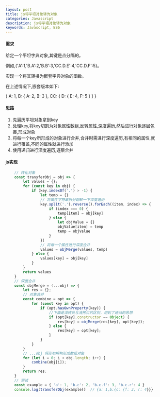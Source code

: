 ```yaml
---
layout: post
title: js将平坦对象转为对象
categories: Javascript
description: js将平坦对象转为对象
keywords: Javascript, ES6
---
```


#### 需求

给定一个平坦字典对象,其键是点分隔的。

例如,{'A':1,'B.A':2,'B.B':3,'CC.D.E':4,'CC.D.F':5}。

实现一个将其转换为嵌套字典对象的函数。

在上述情况下,嵌套版本如下:

{
    A: 1,
    B: {
        A: 2,
        B: 3
    },
    CC: {
        D: {
            E: 4,
            F: 5
        }
    }
}

#### 思路

1. 先遍历平坦对象拿到key
2. 处理key,将key切割为对象属性数组,反转属性,深度遍历,然后进行对象逐层包裹,形成对象
3. 将每一个key所形成的对象进行合并,合并时需进行深度遍历,有相同的属性,就进行覆盖,不同的属性就进行添加
4. 使用递归进行深度遍历,逐层合并

#### js实现
```js
    // 转化对象
    const transferObj = obj => {
        let values = {};
        for (const key in obj) {
            if (key.indexOf('.') > -1) {
                let temp = {}
                // 将属性字符串拆分翻转一下深度遍历
                key.split('.').reverse().forEach((item, index) => {
                    if (index === 0) {
                        temp[item] = obj[key]
                    } else {
                        let objValue = {}
                        objValue[item] = temp
                        temp = objValue
                    }
                })
                // 将每一个属性进行深度合并
                values = objMerge(values, temp)
            } else {
                values[key] = obj[key]
            }
        }
        return values
    }
    // 深度合并
    const objMerge = (...obj) => {
        let res = {};
        // 对象合并
        const combine = opt => {
            for (const key in opt) {
                if (opt.hasOwnProperty(key)) {
                    //下面是深拷贝与浅拷贝的区别，用到了递归的思想
                    if (opt[key].constructor == Object) {
                        res[key] = objMerge(res[key], opt[key]);
                    } else {
                        res[key] = opt[key];
                    }
                }
            }
        }
        // ...obj 将形参解构形成数组对象
        for (let i = 0; i < obj.length; i++) {
            combine(obj[i]);
        }
        return res;
    }
    // 测试
    const example = { 'a': 1, 'b.c': 2, 'b.c.f': 3, 'b.c.r': 4 }
    console.log(transferObj(example))  // {a: 1,b:{c: {f: 3, r: 4}}}
```


